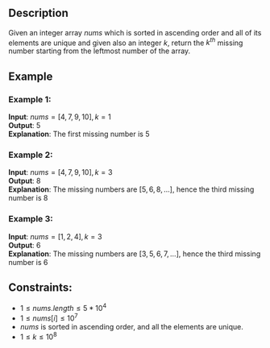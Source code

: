 ## Description
Given an integer array $nums$ which is sorted in ascending order and all of its elements are unique and given also an 
integer $k$, return the $k^{th}$ missing number starting from the leftmost number of the array.

## Example
### Example 1:
**Input**: $nums = [4,7,9,10], k = 1$  
**Output**: $5$  
**Explanation**: The first missing number is $5$

### Example 2:
**Input**: $nums = [4,7,9,10], k = 3$  
**Output**: $8$  
**Explanation**: The missing numbers are $[5,6,8,...]$, hence the third missing number is $8$

### Example 3:
**Input**: $nums = [1,2,4], k = 3$  
**Output**: $6$  
**Explanation**: The missing numbers are $[3,5,6,7,...]$, hence the third missing number is $6$
 
## Constraints:
- $1 \leq nums.length \leq 5 * 10^4$
- $1 \leq nums[i] \leq 10^7$
- $nums$ is sorted in ascending order, and all the elements are unique.
- $1 \leq k \leq 10^8$